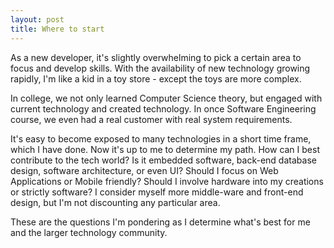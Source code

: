 ```yaml
---
layout: post
title: Where to start
---
```


As a new developer, it's slightly overwhelming to pick a certain area to focus and develop skills. With the availability of new technology growing rapidly, I'm like a kid in a toy store - except the toys are more complex.

In college, we not only learned Computer Science theory, but engaged with current technology and created technology. In once Software Engineering course, we even had a real customer with real system requirements.

It's easy to become exposed to many technologies in a short time frame, which I have done. Now it's up to me to determine my path. How can I best contribute to the tech world? Is it embedded software, back-end database design, software architecture, or even UI? Should I focus on Web Applications or Mobile friendly? Should I involve hardware into my creations or strictly software? I consider myself more middle-ware and front-end design, but I'm not discounting any particular area.

These are the questions I'm pondering as I determine what's best for me and the larger technology community.


